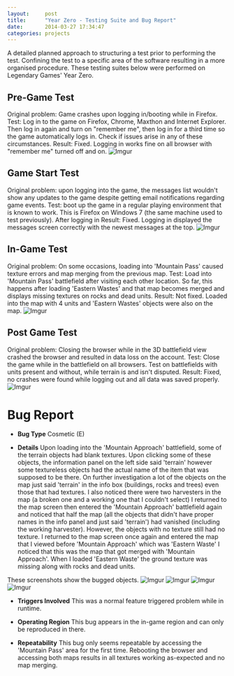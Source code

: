 ```yaml
---
layout:     post
title:      "Year Zero - Testing Suite and Bug Report"
date:       2014-03-27 17:34:47
categories: projects
---
```

A detailed planned approach to structuring a test prior to performing the test. Confining the test to a specific area of the software resulting in a more organised procedure. These testing suites below were performed on Legendary Games' Year Zero. 
<!--more-->

## Pre-Game Test

Original problem: Game crashes upon logging in/booting while in Firefox. Test: Log in to the game on Firefox, Chrome, Maxthon and Internet Explorer. Then log in again and turn on "remember me", then log in for a third time so the game automatically logs in. Check if issues arise in any of these circumstances. Result: Fixed. Logging in works fine on all browser with "remember me" turned off and on. ![Imgur](http://i.imgur.com/BwlWUY7.png)

## Game Start Test

Original problem: upon logging into the game, the messages list wouldn't show any updates to the game despite getting email notifications regarding game events. Test: boot up the game in a regular playing environment that is known to work. This is Firefox on Windows 7 (the same machine used to test previously). After logging in Result: Fixed. Logging in displayed the messages screen correctly with the newest messages at the top. ![Imgur](https://i.imgur.com/DxHcxm1.png)

## In-Game Test

Original problem: On some occasions, loading into 'Mountain Pass' caused texture errors and map merging from the previous map. Test: Load into 'Mountain Pass' battlefield after visiting each other location. So far, this happens after loading 'Eastern Wastes' and that map becomes merged and displays missing textures on rocks and dead units. Result: Not fixed. Loaded into the map with 4 units and 'Eastern Wastes' objects were also on the map. ![Imgur](http://i.imgur.com/YNA89ax.png)

## Post Game Test

Original problem: Closing the browser while in the 3D battlefield view crashed the browser and resulted in data loss on the account. Test: Close the game while in the battlefield on all browsers. Test on battlefields with units present and without, while terrain is and isn't disputed. Result: Fixed, no crashes were found while logging out and all data was saved properly. ![Imgur](http://i.imgur.com/Vud3udN.png)

# Bug Report

  * **Bug Type** Cosmetic (E)

  * **Details** Upon loading into the 'Mountain Approach' battlefield, some of the terrain objects had blank textures. Upon clicking some of these objects, the information panel on the left side said 'terrain' however some textureless objects had the actual name of the item that was supposed to be there. On further investigation a lot of the objects on the map just said 'terrain' in the info box (buildings, rocks and trees) even those that had textures. I also noticed there were two harvesters in the map (a broken one and a working one that I couldn't select) I returned to the map screen then entered the 'Mountain Approach' battlefield again and noticed that half the map (all the objects that didn't have proper names in the info panel and just said 'terrain') had vanished (including the working harvester). However, the objects with no texture still had no texture. I returned to the map screen once again and entered the map that I viewed before 'Mountain Approach' which was 'Eastern Waste' I noticed that this was the map that got merged with 'Mountain Approach'. When I loaded 'Eastern Waste' the ground texture was missing along with rocks and dead units. 

These screenshots show the bugged objects. ![Imgur](http://i.imgur.com/XSaXSvY.png) ![Imgur](http://i.imgur.com/F0LRfTS.png) ![Imgur](http://i.imgur.com/rx0cQa5.png) ![Imgur](http://i.imgur.com/SPit77D.png)

  * **Triggers Involved** This was a normal feature triggered problem while in runtime.

  * **Operating Region** This bug appears in the in-game region and can only be reproduced in there.

  * **Repeatability** This bug only seems repeatable by accessing the 'Mountain Pass' area for the first time. Rebooting the browser and accessing both maps results in all textures working as-expected and no map merging.



